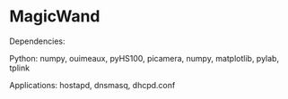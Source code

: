 # MagicWand
Dependencies:

Python:
numpy, ouimeaux, pyHS100, picamera, numpy, matplotlib, pylab, tplink

Applications:
hostapd, dnsmasq, dhcpd.conf
